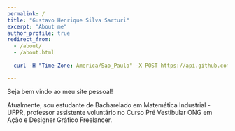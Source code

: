 ```yaml
---
permalink: /
title: "Gustavo Henrique Silva Sarturi"
excerpt: "About me"
author_profile: true
redirect_from: 
  - /about/
  - /about.html
  
  curl -H "Time-Zone: America/Sao_Paulo" -X POST https://api.github.com/repos/github/linguist/contents/new_file.md

---
```

<p>Seja bem vindo ao meu site pessoal!</p>

<p>Atualmente, sou estudante de Bacharelado em Matemática Industrial - UFPR, professor assistente voluntário no Curso
Pré Vestibular ONG em Ação e Designer Gráfico Freelancer.</p>
